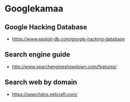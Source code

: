 # Googlekamaa

## Google Hacking Database
* https://www.exploit-db.com/google-hacking-database

## Search engine guide
* http://www.searchengineshowdown.com/features/

## Search web by domain
* https://searchdns.netcraft.com/

